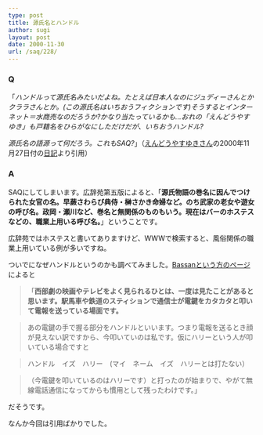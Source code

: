 ```yaml
---
type: post
title: 源氏名とハンドル
author: sugi
layout: post
date: 2000-11-30
url: /saq/228/
---
```

### Q 

「<cite>ハンドルって源氏名みたいだよね。たとえば日本人なのにジュディーさんとかクララさんとか。(この源氏名はいちおうフィクションです)そうするとインターネット＝水商売なのだろうか?かなり当たっているかも...おれの「えんどうやすゆき」も戸籍名をひらがなにしただけだが、いちおうハンドル?</cite>

<cite>源氏名の語源って何だろう。これもSAQ?</cite>」（<a href="http://www.ss.iij4u.or.jp/~eyasuyuk/index.shtml" onclick="_gaq.push(['_trackEvent', 'outbound-article', 'http://www.ss.iij4u.or.jp/~eyasuyuk/index.shtml', 'えんどうやすゆきさん']);" >えんどうやすゆきさん</a>の2000年11月27日付の<a href="http://www.diary.ne.jp/user/33251/" onclick="_gaq.push(['_trackEvent', 'outbound-article', 'http://www.diary.ne.jp/user/33251/', '日記']);" >日記</a>より引用）

### A 

SAQにしてしまいます。広辞苑第五版によると、「**源氏物語の巻名に因んでつけられた女官の名。早蕨さわらび典侍・榊さかき命婦など。のち武家の老女や遊女の呼び名。政岡・瀬川など、巻名と無関係のものもいう。現在はバーのホステスなどの、職業上用いる呼び名。**」ということです。

広辞苑ではホステスと書いてありますけど、WWWで検索すると、風俗関係の職業上用いている例が多いですね。

ついでになぜハンドルというのかも調べてみました。<a href="http://www2.117.ne.jp/~bassan/zakki.html" onclick="_gaq.push(['_trackEvent', 'outbound-article', 'http://www2.117.ne.jp/~bassan/zakki.html', 'Bassanという方のページ']);" >Bassanという方のページ</a>によると

> 「**西部劇の映画やテレビをよく見られるひとは、一度は見たことがあると思います。駅馬車や鉄道のスティションで通信士が電鍵をカタカタと叩いて電報を送っている場面です。**

> あの電鍵の手で握る部分をハンドルといいます。つまり電報を送るとき顔が見えない訳ですから、今叩いていのは私です。仮にハリーという人が叩いている場合ですと

> ハンドル　イズ　ハリー　(マイ　ネーム　イズ　ハリーとは打たない）

> （今電鍵を叩いているのはハリーです）と打ったのが始まりで、やがて無線電話通信になってからも慣用として残ったわけです。」

だそうです。

なんか今回は引用ばかりでした。
